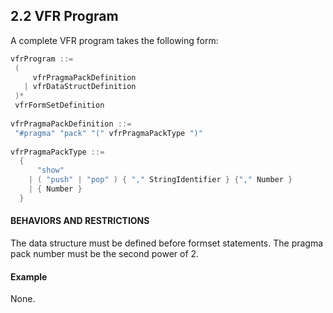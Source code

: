 <!--- @file
  2.2 VFR Program

  Copyright (c) 2007-2017, Intel Corporation. All rights reserved.<BR>

  Redistribution and use in source (original document form) and 'compiled'
  forms (converted to PDF, epub, HTML and other formats) with or without
  modification, are permitted provided that the following conditions are met:

  1) Redistributions of source code (original document form) must retain the
     above copyright notice, this list of conditions and the following
     disclaimer as the first lines of this file unmodified.

  2) Redistributions in compiled form (transformed to other DTDs, converted to
     PDF, epub, HTML and other formats) must reproduce the above copyright
     notice, this list of conditions and the following disclaimer in the
     documentation and/or other materials provided with the distribution.

  THIS DOCUMENTATION IS PROVIDED BY TIANOCORE PROJECT "AS IS" AND ANY EXPRESS OR
  IMPLIED WARRANTIES, INCLUDING, BUT NOT LIMITED TO, THE IMPLIED WARRANTIES OF
  MERCHANTABILITY AND FITNESS FOR A PARTICULAR PURPOSE ARE DISCLAIMED. IN NO
  EVENT SHALL TIANOCORE PROJECT  BE LIABLE FOR ANY DIRECT, INDIRECT, INCIDENTAL,
  SPECIAL, EXEMPLARY, OR CONSEQUENTIAL DAMAGES (INCLUDING, BUT NOT LIMITED TO,
  PROCUREMENT OF SUBSTITUTE GOODS OR SERVICES; LOSS OF USE, DATA, OR PROFITS;
  OR BUSINESS INTERRUPTION) HOWEVER CAUSED AND ON ANY THEORY OF LIABILITY,
  WHETHER IN CONTRACT, STRICT LIABILITY, OR TORT (INCLUDING NEGLIGENCE OR
  OTHERWISE) ARISING IN ANY WAY OUT OF THE USE OF THIS DOCUMENTATION, EVEN IF
  ADVISED OF THE POSSIBILITY OF SUCH DAMAGE.

-->

## 2.2 VFR Program

A complete VFR program takes the following form:

```c
vfrProgram ::=
 ( 
     vfrPragmaPackDefinition
   | vfrDataStructDefinition
 )*
 vfrFormSetDefinition
 
vfrPragmaPackDefinition ::=
 "#pragma" "pack" "(" vfrPragmaPackType ")"
 
vfrPragmaPackType ::=
  {
      "show"  
    | ( "push" | "pop" ) { "," StringIdentifier } {"," Number }
    | { Number }
  }
```

#### BEHAVIORS AND RESTRICTIONS

The data structure must be defined before formset statements. The pragma pack
number must be the second power of 2.

#### Example

None.
